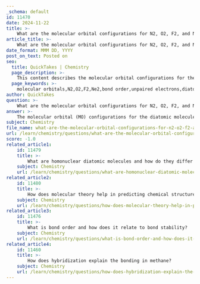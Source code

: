```yaml
---
_schema: default
id: 11470
date: 2024-11-22
title: >-
    What are the molecular orbital configurations for N2, O2, F2, and Ne2 molecules?
article_title: >-
    What are the molecular orbital configurations for N2, O2, F2, and Ne2 molecules?
date_format: MMM DD, YYYY
post_on_text: Posted on
seo:
  title: QuickTakes | Chemistry
  page_description: >-
    This content describes the molecular orbital configurations for the diatomic molecules N, O, F, and Ne, including their total electrons, bond orders, and unpaired electrons.
  page_keywords: >-
    molecular orbitals,N2,O2,F2,Ne2,bond order,unpaired electrons,diatomic molecules,molecular orbital theory
author: QuickTakes
question: >-
    What are the molecular orbital configurations for N2, O2, F2, and Ne2 molecules?
answer: >-
    The molecular orbital (MO) configurations for the diatomic molecules N₂, O₂, F₂, and Ne₂ can be summarized as follows:\n\n### 1. Nitrogen (N₂)\n- **Total Electrons**: 14 (7 from each nitrogen atom)\n- **Molecular Orbital Configuration**: \n  - The filling order of the molecular orbitals is: \n    - \( \sigma_{1s}^2 \)\n    - \( \sigma_{1s}^{*2} \)\n    - \( \sigma_{2s}^2 \)\n    - \( \sigma_{2s}^{*2} \)\n    - \( \sigma_{2p_z}^2 \)\n    - \( \pi_{2p_x}^2 \)\n    - \( \pi_{2p_y}^2 \)\n    - \( \pi_{2p_x}^{*0} \)\n    - \( \pi_{2p_y}^{*0} \)\n    - \( \sigma_{2p_z}^{*0} \)\n- **Bond Order**: 3 (calculated as \( \frac{(8 - 2)}{2} = 3 \))\n- **Unpaired Electrons**: 0 (N₂ is diamagnetic)\n\n### 2. Oxygen (O₂)\n- **Total Electrons**: 16 (8 from each oxygen atom)\n- **Molecular Orbital Configuration**: \n  - The filling order of the molecular orbitals is:\n    - \( \sigma_{1s}^2 \)\n    - \( \sigma_{1s}^{*2} \)\n    - \( \sigma_{2s}^2 \)\n    - \( \sigma_{2s}^{*2} \)\n    - \( \sigma_{2p_z}^2 \)\n    - \( \pi_{2p_x}^2 \)\n    - \( \pi_{2p_y}^2 \)\n    - \( \pi_{2p_x}^{*1} \)\n    - \( \pi_{2p_y}^{*1} \)\n- **Bond Order**: 2 (calculated as \( \frac{(10 - 6)}{2} = 2 \))\n- **Unpaired Electrons**: 2 (O₂ is paramagnetic)\n\n### 3. Fluorine (F₂)\n- **Total Electrons**: 18 (9 from each fluorine atom)\n- **Molecular Orbital Configuration**: \n  - The filling order of the molecular orbitals is:\n    - \( \sigma_{1s}^2 \)\n    - \( \sigma_{1s}^{*2} \)\n    - \( \sigma_{2s}^2 \)\n    - \( \sigma_{2s}^{*2} \)\n    - \( \sigma_{2p_z}^2 \)\n    - \( \pi_{2p_x}^2 \)\n    - \( \pi_{2p_y}^2 \)\n    - \( \pi_{2p_x}^{*0} \)\n    - \( \pi_{2p_y}^{*0} \)\n    - \( \sigma_{2p_z}^{*0} \)\n- **Bond Order**: 1 (calculated as \( \frac{(10 - 8)}{2} = 1 \))\n- **Unpaired Electrons**: 0 (F₂ is diamagnetic)\n\n### 4. Neon (Ne₂)\n- **Total Electrons**: 20 (10 from each neon atom)\n- **Molecular Orbital Configuration**: \n  - The filling order of the molecular orbitals is:\n    - \( \sigma_{1s}^2 \)\n    - \( \sigma_{1s}^{*2} \)\n    - \( \sigma_{2s}^2 \)\n    - \( \sigma_{2s}^{*2} \)\n    - \( \sigma_{2p_z}^2 \)\n    - \( \pi_{2p_x}^2 \)\n    - \( \pi_{2p_y}^2 \)\n    - \( \pi_{2p_x}^{*0} \)\n    - \( \pi_{2p_y}^{*0} \)\n    - \( \sigma_{2p_z}^{*0} \)\n- **Bond Order**: 0 (calculated as \( \frac{(10 - 10)}{2} = 0 \))\n- **Unpaired Electrons**: 0 (Ne₂ is diamagnetic)\n\n### Summary\n- **N₂**: Bond Order = 3, Unpaired Electrons = 0\n- **O₂**: Bond Order = 2, Unpaired Electrons = 2\n- **F₂**: Bond Order = 1, Unpaired Electrons = 0\n- **Ne₂**: Bond Order = 0, Unpaired Electrons = 0\n\nThese configurations illustrate the differences in bonding and magnetic properties among these diatomic molecules, which can be understood through molecular orbital theory.
subject: Chemistry
file_name: what-are-the-molecular-orbital-configurations-for-n2-o2-f2-and-ne2-molecules.md
url: /learn/chemistry/questions/what-are-the-molecular-orbital-configurations-for-n2-o2-f2-and-ne2-molecules
score: -1.0
related_article1:
    id: 11479
    title: >-
        What are homonuclear diatomic molecules and how do they differ from heteronuclear diatomic molecules?
    subject: Chemistry
    url: /learn/chemistry/questions/what-are-homonuclear-diatomic-molecules-and-how-do-they-differ-from-heteronuclear-diatomic-molecules
related_article2:
    id: 11480
    title: >-
        How does molecular theory help in predicting chemical structure and reactivity?
    subject: Chemistry
    url: /learn/chemistry/questions/how-does-molecular-theory-help-in-predicting-chemical-structure-and-reactivity
related_article3:
    id: 11476
    title: >-
        What is bond order and how does it relate to bond stability?
    subject: Chemistry
    url: /learn/chemistry/questions/what-is-bond-order-and-how-does-it-relate-to-bond-stability
related_article4:
    id: 11460
    title: >-
        How does hybridization explain the bonding in methane?
    subject: Chemistry
    url: /learn/chemistry/questions/how-does-hybridization-explain-the-bonding-in-methane
---
```


&nbsp;